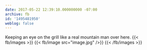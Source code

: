 ```yaml
---
date: 2017-05-22 12:39:10.000000000 -07:00
archive: fb
id: '1495481950'
weblog: false
---
```


Keeping an eye on the grill like a real mountain man over here.
{{< fb/images >}}
{{< fb/image src="image.jpg" />}}
{{< /fb/images >}}
